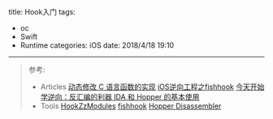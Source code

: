 title: Hook入门
tags: 
- oc
- Swift
- Runtime
categories: iOS
date: 2018/4/18 19:10
---


> 参考:
> 
> - Articles
> [动态修改 C 语言函数的实现](https://draveness.me/fishhook)
> [iOS逆向工程之fishhook](http://www.cocoachina.com/ios/20170712/19824.html)
> [今天开始学逆向：反汇编的利器 IDA 和 Hopper 的基本使用](https://niyaoyao.github.io/2017/01/18/Learning-Reverse-From-Today-D3/)
> - Tools
> [HookZzModules](https://github.com/jmpews/HookZzModules)
> [fishhook](https://github.com/facebook/fishhook)
> [Hopper Disassembler](https://www.hopperapp.com)

